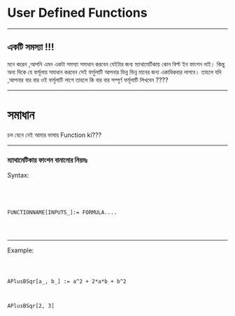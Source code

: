 
# User Defined Functions

---

## একটি সমস্যা !!!

মনে করেন ,আপনি এমন একটা সমস্যা সমাধান করবেন যেইটার জন্য ম্যাথামেটিকায় কোন বিল্ট ইন ফাংশন নাই। কিন্তু অন্য দিকে যে ফর্মূলায় সমাধান করবেন সেই ফর্মুলাটি আপনার ভিন্ন ভিন্ন মানের জন্য একাধিকবার লাগবে।  তাহলে যদি ,আপনার বার বার  ওই ফর্মূলাটি লাগে তাহলে  কি বার বার সম্পূর্ণ ফর্মূলাটি লিখবেন ????  

---

# সমাধান 

চল যেনে নেই আমার ভাষায় Function ki???

---

### ম্যাথামেটিকায় ফাংশন বানানোর নিয়মঃ
Syntax:
```




FUNCTIONNAME[INPUTS_]:= FORMULA....




```

---

Example:
```



APlusBSqr[a_, b_] := a^2 + 2*a*b + b^2



APlusBSqr[2, 3]



```
